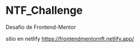 # NTF_Challenge
Desafio de Frontend-Mentor



sitio en netlify https://frontendmentornft.netlify.app/
